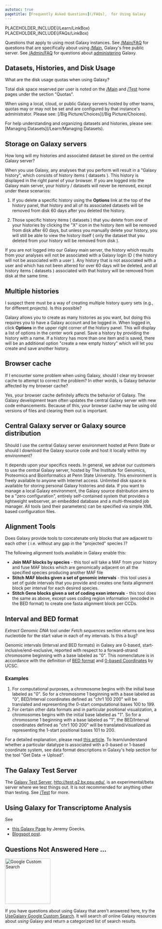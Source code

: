 ```yaml
---
autotoc: true
pagetitle: [Frequently Asked Questions](/FAQs),  for Using Galaxy
---
```

PLACEHOLDER_INCLUDE(/Learn/LinkBox)
PLACEHOLDER_INCLUDE(/FAQs/LinkBox)


Questions that apply to using most Galaxy instances.  See [/Main/FAQ](/Main/FAQ) for questions that are specifically about using [/Main](/Main), Galaxy's free public server.  See [/Admin/FAQ](/Admin/FAQ) for questions about [administering](/Admin) Galaxy.



## Datasets, Histories, and Disk Usage
What are the disk usage quotas when using Galaxy?

Total disk space reserved per user is noted on the [/Main](/Main) and [/Test](/Test) home pages under the section "Quotas". 

When using a local, cloud, or public Galaxy servers hosted by other teams, quotas may or may not be set and are configured by that instance's administrator. Please see: [/Big Picture/Choices](/Big Picture/Choices).

For help understanding and organizing datasets and histories, please see: [Managing Datasets](/Learn/Managing Datasets).

## Storage on Galaxy servers
How long will my histories and associated dataset be stored on the central Galaxy server?

When you use Galaxy, any analyses that you perform will result in a "Galaxy history", which consists of history items ( datasets ).  This history is displayed in the right panel of your browser.  If you are logged into the Galaxy main server, your history / datasets will never be removed, except under these scenarios:

1. If you delete a specific history using the **Options** link at the top of the history panel, that history and all of its associated datasets will be removed from disk 60 days after you deleted the history.
   
2. Those specific history items ( datasets ) that you delete from one of your histories by clicking the "X" icon in the history item will be removed from disk after 60 days, but unless you manually delete your history, you will still be able to view the history itself ( only the dataset that you deleted from your history will be removed from disk ).

If you are not logged into our Galaxy main server, the history which results from your analyses will not be associated with a Galaxy login ID ( the history will not be associated with a user ).  Any history that is not associated with a user and which has not been altered for over 60 days will be deleted, and all history items ( datasets ) associated with that history will be removed from disk at the same time.


## Multiple histories
I suspect there must be a way of creating multiple history query sets (e.g., for different projects).  Is this possible?

Galaxy allows you to create as many histories as you want, but doing this requires you to have a Galaxy account and be logged in.  When logged in, click **Options** in the upper right corner of the history panel.  This will display a list of options in the center work panel.  Save a history by providing the history with a name.  If a history has more than one item and is saved, there will be an additional option "create a new empty history" which will let you create and save another history.


## Browser cache
If I encounter some problem when using Galaxy, should I clear my browser cache to attempt to correct the problem?  In other words, is Galaxy behavior affected by my browser cache?

Yes, your browser cache definitely affects the behavior of Galaxy.  The Galaxy development team often updates the central Galaxy server with new code enhancements.  Because of this, your browser cache may be using old versions of files and clearing them out is important.


## Central Galaxy server or Galaxy source distribution
Should I use the central Galaxy server environment hosted at Penn State or should I download the Galaxy source code and host it locally within my environment?

It depends upon your specifics needs.  In general, we advise our customers to use the central Galaxy server, hosted by The Institute for Genomics, Proteomics and Bioinformatics at Penn State University.  This environment is freely available to anyone with Internet access. Unlimited disk space is available for storing personal Galaxy histories and data.  If you want to manage a local Galaxy environment, the Galaxy source distribution aims to be a "zero configuration", entirely self-contained system that provides a lightweight webserver, an embedded database and a multi-threaded job manager. All tools (and their parameters) can be specified via simple XML based configuration files. 


## Alignment Tools
Does Galaxy provide tools to concatenate only blocks that are adjacent to each other ( i.e. without any gap in the "projected" species )?

The following alignment tools available in Galaxy enable this:

* **Join MAF blocks by species** - this tool will take a MAF from your history and fuse MAF blocks which are genomically adjacent on all the specified species producing another MAF file
* **Stitch MAF blocks given a set of genomic intervals** - this tool uses a set of guide intervals that you provide and creates one fasta alignment block per interval for each desired species.
* **Stitch Gene blocks given a set of coding exon intervals** - this tool does the same as above, except uses coding region information (encoded in the BED format) to create one fasta alignment block per CCDs.


## Interval and BED format
*Extract Genomic DNA* tool under *Fetch sequences* section returns one less nucleotide for the start value in each of my intervals. Is this a bug?

Genomic intervals (Interval and BED formats) in Galaxy are 0-based, start-inclusive/end-exclusive, reported with respect to a forward-strand chromosome beginning with a base labeled as "0". This nomenclature is in accordance with the definition of [BED format](http://genome.ucsc.edu/FAQ/FAQformat#format1) and [0-based Coordinates](http://genomewiki.cse.ucsc.edu/index.php/Coordinate_Transforms) by UCSC. 

### Examples
1. For computational purposes, a chromosome begins with the initial base labeled as "0". So for a chromosome 1 beginning with a base labeled as "0", BED/Interval coordinates defined as "chr1 100 200" will be translated and representing the 0-start computational bases 100 to 199. 
1. For certain other data formats and in particular positional visualization, a chromosomes begins with the initial base labeled as "1". So for a chromosome 1 beginning with a base labeled as "1", the BED/Interval coordinates defined as "chr1 100 200" will be translated/visualized as representing the 1-start positional bases 101 to 200.

For a detailed explanation, please read [this article](ATTACHMENT_URLzero_based_coordinates.pdf). 
To learn/understand whether a particular datatype is associated with a 0-based or 1-based coordinate system, see data format descriptions in Galaxy's help section for the tool "Get Data -> Upload".


## The Galaxy Test Server

The [Galaxy Test Server](/Test), http://test.g2.bx.psu.edu/, is an experimental/beta server where we test things out.  It is not recommended for anything other than testing.  See [/Test](/Test) for more.


## Using Galaxy for Transcriptome Analysis

See 
* [this Galaxy Page](http://main.g2.bx.psu.edu/u/jeremy/p/transcriptome-analysis-faq) by Jeremy Goecks.
* [Blogspot post](http://kevin-gattaca.blogspot.com/2011/09/faq-howto-do-rna-seq-bioinformatics.html).

## Questions Not Answered Here ...

<div class='right'><a href='http://galaxyproject.org/search/usegalaxy'><img src='/Images/Logos/UseGalaxySearch.png' alt='Google Custom Search' width="150" /></a></div>

If you have questions about using Galaxy that aren't answered here, try the [UseGalaxy Google Custom Search](http://galaxyproject.org/search/usegalaxy).  It will search *all* online Galaxy resources about *using* Galaxy and return a categorized list of search results. 

